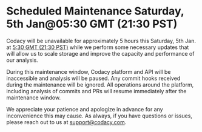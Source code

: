 # Scheduled Maintenance Saturday, 5th Jan@05:30 GMT (21:30 PST)

Codacy will be unavailable for approximately 5 hours this Saturday, 5th
Jan. at [5:30 GMT (21:30
PST)](https://www.timeanddate.com/worldclock/fixedtime.html?msg=Maintenance&iso=20190105T0530&p1=1440&ah=5)
while we perform some necessary updates that will allow us to scale
storage and improve the capacity and performance of our analysis.

During this maintenance window, Codacy platform and API will be
inaccessible and analysis will be paused. Any commit hooks received
during the maintenance will be ignored. All operations around the
platform, including analysis of commits and PRs will resume immediately
after the maintenance window.

We appreciate your patience and apologize in advance for any
inconvenience this may cause. As always, if you have questions or
issues, please reach out to us at support@codacy.com.
